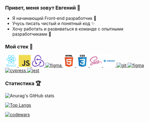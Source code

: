 ### Привет, меня зовут Евгений 👋

* Я начинающий Front-end разработчик 🌱
* Учусь писать чистый и понятный код ✨
* Хочу работать и развиваться в команде с опытными разработчиками 👯


### Мой стек 🔨
<p align="left"> 
  <a href="https://reactjs.org/" target="_blank" rel="noreferrer"> 
    <img src="https://raw.githubusercontent.com/devicons/devicon/master/icons/react/react-original-wordmark.svg" alt="react" width="40" height="40"/> 
  </a>
  <a href="https://developer.mozilla.org/en-US/docs/Web/JavaScript" target="_blank" rel="noreferrer"> 
    <img src="https://raw.githubusercontent.com/devicons/devicon/master/icons/javascript/javascript-original.svg" alt="javascript" width="40" height="40"/> 
  </a>
  <a href="https://redux.js.org" target="_blank" rel="noreferrer"> 
    <img src="https://raw.githubusercontent.com/devicons/devicon/master/icons/redux/redux-original.svg" alt="redux" width="40" height="40"/> 
  </a>
      <a href="https://www.typescriptlang.org/" target="_blank" rel="noreferrer"> 
    <img src="https://seeklogo.com/images/T/typescript-logo-B29A3F462D-seeklogo.com.png" alt="figma" width="40" height="40"/> 
  </a> 
   <a href="https://www.w3.org/html/" target="_blank" rel="noreferrer"> 
     <img src="https://raw.githubusercontent.com/devicons/devicon/master/icons/html5/html5-original-wordmark.svg" alt="html5" width="40" height="40"/> 
  </a>
  <a href="https://www.w3schools.com/css/" target="_blank" rel="noreferrer"> 
    <img src="https://raw.githubusercontent.com/devicons/devicon/master/icons/css3/css3-original-wordmark.svg" alt="css3" width="40" height="40"/> 
  </a>
  <a href="https://sass-lang.com" target="_blank" rel="noreferrer"> 
    <img src="https://raw.githubusercontent.com/devicons/devicon/master/icons/sass/sass-original.svg"   alt="sass" width="40" height="40"/> 
  </a> 
  <a href="https://webpack.js.org" target="_blank" rel="noreferrer"> 
    <img src="https://raw.githubusercontent.com/devicons/devicon/d00d0969292a6569d45b06d3f350f463a0107b0d/icons/webpack/webpack-original-wordmark.svg" alt="webpack" width="40" height="40"/> 
  </a> 
  <a href="https://git-scm.com/" target="_blank" rel="noreferrer"> <img src="https://www.vectorlogo.zone/logos/git-scm/git-scm-icon.svg" alt="git" width="40" height="40"/> 
  </a>
  <a href="https://www.figma.com/" target="_blank" rel="noreferrer"> 
    <img src="https://www.vectorlogo.zone/logos/figma/figma-icon.svg" alt="figma" width="40" height="40"/> 
  </a> 
    <a href="https://www.cypress.io/" target="_blank" rel="noreferrer"> 
    <img src="https://avatars.githubusercontent.com/u/8908513?s=200&v=4" alt="cypress" width="40" height="40"/> 
  </a> 
    <a href="https://jestjs.io/" target="_blank" rel="noreferrer"> 
    <img src="https://cdn.iconscout.com/icon/free/png-256/jest-3521517-2945020.png" alt="jest" width="40" height="40"/> 
  </a> 
</p>

### Статистика 🏆

![Anurag's GitHub stats](https://github-readme-stats.vercel.app/api?username=GrezarE&show_icons=true&theme=merko&&hide=stars,issues)

[![Top Langs](https://github-readme-stats.vercel.app/api/top-langs/?username=GrezarE&layout=compact)](https://github.com/anuraghazra/github-readme-stats)
  
  [<img src="https://www.codewars.com/users/GrezarE/badges/large" alt="codewars" width="300px"/> ](https://www.codewars.com/users/GrezarE)


<!--
**GrezarE/GrezarE** is a ✨ _special_ ✨ repository because its `README.md` (this file) appears on your GitHub profile.

Here are some ideas to get you started:

- 🔭 I’m currently working on ...
- 🌱 I’m currently learning ...
- 👯 I’m looking to collaborate on ...
- 🤔 I’m looking for help with ...
- 💬 Ask me about ...
- 📫 How to reach me: ...
- 😄 Pronouns: ...
- ⚡ Fun fact: ...
-->
